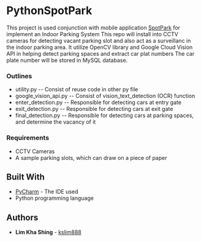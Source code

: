 # PythonSpotPark

This project is used conjunction with mobile application [SpotPark](https://github.com/kslim888/SpotPark) for implement an Indoor Parking System
This repo will install into CCTV cameras for detecting vacant parking slot and also act as a surveillanc in the indoor parking area.
It utilize OpenCV library and Google Cloud Vision API in helping detect parking spaces and extract car plat numbers
The car plate number will be stored in MySQL database.

### Outlines
* utility.py -- Consist of reuse code in other py file
* google_vision_api.py -- Consist of vision_text_detection (OCR) function
* enter_detection.py -- Responsible for detecting cars at entry gate
* exit_detection.py -- Responsible for detecting cars at exit gate
* final_detection.py -- Responsible for detecting cars at parking spaces, and determine the vacancy of it

### Requirements
* CCTV Cameras 
* A sample parking slots, which can draw on a piece of paper

## Built With
* [PyCharm](https://www.jetbrains.com/pycharm/) - The IDE used
* Python programming language

## Authors
* **Lim Kha Shing** - [kslim888](https://github.com/kslim888)
